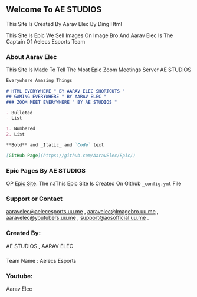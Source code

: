 ## Welcome To AE STUDIOS

This Site Is Created By Aarav Elec By Ding Html

This Site Is Epic We Sell Images On Image Bro And Aarav Elec Is The Captain Of Aelecs Esports Team

### About Aarav Elec

This Site Is Made To Tell The Most Epic Zoom Meetings Server AE STUDIOS
```markdown
Everywhere Amazing Things

# HTML EVERYWHERE " BY AARAV ELEC SHORTCUTS "
## GAMING EVERYWHERE " BY AARAV ELEC "
### ZOOM MEET EVERYWHERE " BY AE STUDIOS "

- Bulleted
- List

1. Numbered
2. List

**Bold** and _Italic_ and `Code` text

[GitHub Page](https://github.com/AaravElec/Epic/)
```


### Epic Pages By AE STUDIOS

OP [Epic Site](https://github.com/AaravElec/Epic/). The naThis Epic Site Is Created On Github `_config.yml` File

### Support or Contact

aaravelec@aelecesports.uu.me ,
aaravelec@Imagebro.uu.me ,
aaravelec@youtubers.uu.me ,
support@aosofficial.uu.me .


### Created By:

AE STUDIOS , AARAV ELEC

###

Team Name : Aelecs Esports

### Youtube:

Aarav Elec
